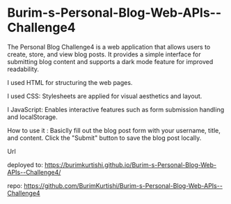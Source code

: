 # Burim-s-Personal-Blog-Web-APIs--Challenge4

The Personal Blog Challenge4  is a web application that allows users to create, store, and view blog posts. It provides a simple interface for submitting blog content and supports a dark mode feature for improved readability.

I used HTML for structuring the web pages.

I used CSS: Stylesheets are applied for visual aesthetics and layout.

I JavaScript: Enables interactive features such as form submission handling and localStorage.

How to use it : 
Basiclly fill out the blog post form with your username, title, and content.
Click the "Submit" button to save the blog post locally.

Url 

deployed to:  https://burimkurtishi.github.io/Burim-s-Personal-Blog-Web-APIs--Challenge4/

repo:  https://github.com/BurimKurtishi/Burim-s-Personal-Blog-Web-APIs--Challenge4